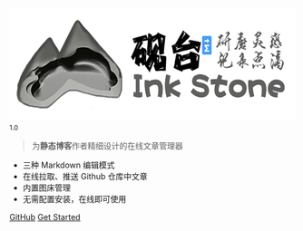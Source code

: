 <img src="images/cover.png" alt="logo" height="200" style="width:auto;"><small>1.0</small>

> 为**静态博客**作者精细设计的在线文章管理器

- 三种 Markdown 编辑模式
- 在线拉取、推送 Github 仓库中文章
- 内置图床管理
- 无需配置安装，在线即可使用

[GitHub](https://github.com/2061360308/inkstone/)
[Get Started](#docsify)
